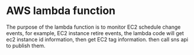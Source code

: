 # AWS lambda function 
The purpose of the lambda function is to monitor EC2 schedule change events, for example, EC2 instance retire events, the lambda code will get ec2 instance id information, then get EC2 tag information.
then call sns api to publish them.
